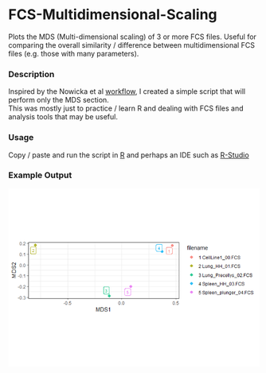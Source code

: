 # FCS-Multidimensional-Scaling
Plots the MDS (Multi-dimensional scaling) of 3 or more FCS files. Useful for comparing the overall similarity / difference between multidimensional FCS files (e.g. those with many parameters).

### Description

Inspired by the Nowicka et al [workflow](https://f1000research.com/articles/6-748), I created a simple script that will perform only the MDS section.
<br>
This was mostly just to practice / learn R and dealing with FCS files and analysis tools that may be useful.

### Usage
Copy / paste and run the script in [R](https://cran.r-project.org/) and perhaps an IDE such as [R-Studio](https://rstudio.com/)

### Example Output
<img src="https://raw.githubusercontent.com/JimboMahoney/FCS-Multidimensional-Scaling/master/MDS.png"
  align="center" />

